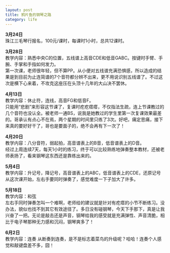```yaml
---
layout: post
title: 鸦片鱼的钢琴之路
category: life
---
```


**3月24日**  
珠江三毛琴行报名，100元/课时，每课时1小时，总共12课时。

**3月28日**  
教学内容：熟悉中央C的位置，五线谱上高音CDE和低音GABC。按键时手臂、手腕、手掌和手指如何发力。  
第一次课，老师很年轻，但不算PP。从小便对五线谱充满恐惧感，所以造成的结果是到目前为止连简谱的7个音符都分辨不出来，更不用说识别五线谱了。不过这次是横下心来着，不攻克这座压在头顶十几年的大山决不罢休。

**4月13日**  
教学内容：休止符，连线，高音FG和低音F。  
只能用“悲剧”来形容这节课了，复课时疙疙瘩瘩，不仅指法生疏，连上节课教过的几个音符也没认全。被老师一通BS，说我是她教过的学生里第一次复课效果最差的。哥承认有点心不在焉，两个星期的时间里只练了3次。好吧，痛定思痛，接下来真的要好好干了，哥也是要面子的，绝不会再有下一次了！

**4月20日**  
教学内容：八分音符，弱起拍，高音谱表上的B音，低音谱表上的D音。  
经过上周连续7天，每天1小时的练习，终于可以比较熟练地弹奏整本教材，还被老师表扬了，看来钢琴这东西还是靠练出来的。

**5月4日**  
教学内容：升记号，降记号，高音谱表上的ABC，低音谱表上的CDE，还原记号  
从这次课开始，左右手要同时弹奏了，感觉难度一下子加大了许多。

**5月18日**  
教学内容：和弦  
左右手同时弹奏怎叫一个难啊，老师给的建议就是针对有疙瘩的小节不断练习。没办法，貌似也找不到其它有效途径了。多日没有碰钢琴，今天下手那下，真是让我兴奋了一把。无论是敲击还是声音，钢琴给我的感受就是充满弹性、声音清脆，相比于电子琴那种无力感和沉闷，钢琴爽多了！

**6月2日**  
教学内容：连奏
从断奏到连奏，是不是标志着菜鸟的升级呢？哈哈！连奏个人感觉和敲键盘差不多，囧！